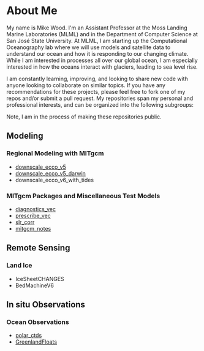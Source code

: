 # About Me
My name is Mike Wood. I'm an Assistant Professor at the Moss Landing Marine Laboratories (MLML) and in the Department of Computer Science at San José State University. At MLML, I am starting up the Computational Oceanography lab where we will use models and satellite data to understand our ocean and how it is responding to our changing climate. While I am interested in processes all over our global ocean, I am especially interested in how the oceans interact with glaciers, leading to sea level rise. 

I am constantly learning, improving, and looking to share new code with anyone looking to collaborate on similar topics. If you have any recommendations for these projects, please feel free to fork one of my repos and/or submit a pull request. My repositories span my personal and professional interests, and can be organized into the following subgroups:

Note, I am in the process of making these repositories public.

## Modeling
### Regional Modeling with MITgcm
- [downscale_ecco_v5](https://github.com/mhwood/downscale_ecco_v5)
- [downscale_ecco_v5_darwin](https://github.com/mhwood/downscale_ecco_v5_darwin)
- downscale_ecco_v6_with_tides

### MITgcm Packages and Miscellaneous Test Models
- [diagnostics_vec](https://github.com/mhwood/diagnostics_vec)
- [prescribe_vec](https://github.com/mhwood/prescribe_vec)
- [slr_corr](https://github.com/mhwood/slr_corr)
- [mitgcm_notes](https://github.com/mhwood/mitgcm_notes)

## Remote Sensing
### Land Ice
- IceSheetCHANGES
- BedMachineV6

## In situ Observations
### Ocean Observations
- [polar_ctds](https://github.com/mhwood/polar_ctds)
- [GreenlandFloats](https://github.com/mhwood/GreenlandFloats)
